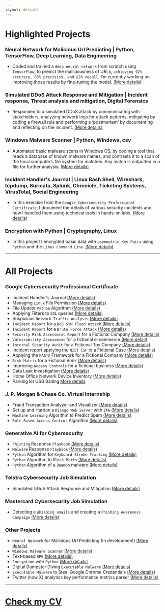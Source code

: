 ```yaml
---
layout: default
---
```




# Highlighted Projects

### Neural Network for Malicious Url Predicting | Python, TensorFlow, Deep Learning, Data Engineering

* Coded and trained a `deep neural network` from scratch using `TensorFlow`, to predict the maliciousness of URLs, `achieving 92% accuracy, 83% precision, and 82% recall`. I’m currently working on improving those results by fine-tuning the model. [(More details)](./nn_malicious_url_pred.html)

### Simulated DDoS Attack Response and Mitigation | Incident response, Threat analysis and mitigation, Digital Forensics

* Responded to a simulated DDoS attack by communicating with stakeholders, analyzing network logs for attack patterns, mitigating by coding a firewall rule and performing a ‘postmortem’ by documenting and reflecting on the incident. [(More details)](./cyber_incident_response.html)

### Windows Malware Scanner | Python, Windows, csv

* Automated basic malware scans in Windows OS, by coding a tool that reads a database of known malware names, and contrasts it to a scan of the local computer’s file system for matches. Any match is outputted in a file for further analysis. [(More details)](./malware_scanner.html)

### Incident Handler's Journal | Linux Bash Shell, Wireshark, tcpdump, Suricata, Splunk, Chronicle, Ticketing Systems, VirusTotal, Social Engineering

* In this exercise from the `Google Cybersecurity Professional Certificate`, I document the details of various security incidents and how I handled them using technical tools in hands-on labs. [(More details)](./incident_handler_journal.html)

### Encryption with Python | Cryptography, Linux

* In this project I encrypted basic data with `asymmetric Key Pairs` using `Python` and the `Linux Command Line`. [(More details)](./encrypt_python.html)

------------------------------------------------------------------------------------------------------------------------------------------------------------------------------------------------------------------------------

# All Projects 

### Google Cybersecurity Professional Certificate

* Incident Handler's Journal [(More details)](./incident_handler_journal.html)
* Managing `Linux` File Permission [(More details)](./linux_file_perm.html)
* File Update `Python` Algorithm [(More details)](./file_update.html)
* Applying Filters to `SQL` queries [(More details)](./filter_sql.html)
* Suspicious `Network Traffic Analysis` [(More details)](./network_traffic_analysis.html)
* `Incident Report` for a `DoS SYN Flood Attack` [(More details)](./incident_report_syn_flood.html)
* `Incident Report` for a `Brute Force Attack` [(More details)](./incident_report_brute.html)
* `Security Risk Assessment Report` for a Fictional Company [(More details)](./sec_risk_assessment.html)
* `Vulnerability Assessment` for a fictional e-commerce [(More detail)](./vulnerability_assessment.html)
* `Internal Security Audit` for a Fictional Toy Company [(More details)](./int_sec_audit.html)
* Incident report applying the `NIST CSF` to a Fictional Case [(More details)](./nist_csf_applied.html)
* Applying the `PASTA` Framework for a Fictional Company [(More details)](./pasta_applied.html)
* `Risk Matrix` for a Fictional Bank [(More details)](./risk_matrix.html)
* Improving `Access Controls` for a fictional business [(More details)](./access_controls.html)
* Data Leak Investigation [(More details)](./data_leak_investigation.html)
* Home Office Network Device Inventory [(More details)](./home_it_assests.html)
* Parking lot USB Baiting [More details](parking_lot_usb.html)

### J. P. Morgan & Chase Co. Virtual Internship

* Fraud Transaction Analyzer and Visualizer [(More details)](./fraud_analyzer_visualizer.html)
* Set up and Harden a `Django Web Server` with `2FA` [(More details)](./set_and_secure_django_server.html)
* `Machine Learning` Algorithm to Predict Spam [(More details)](./spam_detection_ml.html)
* `Role Based Access Control` Algorithm [(More details)](./rbac.html)

### Generative AI for Cybersecurity

* `Phishing` Response `Playbook` [(More details)](./phishing_playbook.html)
* `Malware` Response `Playbook` [(More details)](./malware_response_playbook.html)
* `Python` Algorithm for `Keyboard Stroke Tracking` [(More details)](./keystroke_track.html)
* `Python` Algorithm to `Block Ports` [(More details)](./block_ports.html)
* `Python` Algorithm of a `Daemon` malware [(More details)](./daemon_example.html)

### Telstra Cybersecurity Job Simulation

* Simulated DDoS Attack Response and Mitigation [(More details)](./cyber_incident_response.html)

### Mastercard Cybersecurity Job Simulation

* Detecting a `phishing emails` and creating a `Phishing Awareness Campaign` [(More details)](./master_phish.html)

### Other Projects

* `Neural Network` for Malicious Url Predicting (In development) [(More details)](./nn_malicious_url_pred.html)
* `Windows Malware Scanner` [(More details)](./malware_scanner.html)
* Text-based `RPG` [(More details)](./dungeon_of_dread.html)
* `Encryption` with `Python` [(More details)](./encrypt_python.html)
* Digital Dumpster Diving `Executable Malware` [(More details)](./dumpster_diving.html)
* `Executable Malware` to Steal Google Chrome Credentials [(More details)](./steal_chrome_cred.html)
* Twitter (now X) analytics key performance metrics parser [(More details)](./twitter_analytics.html)

---

# [**Check my CV**](./CV.html)
